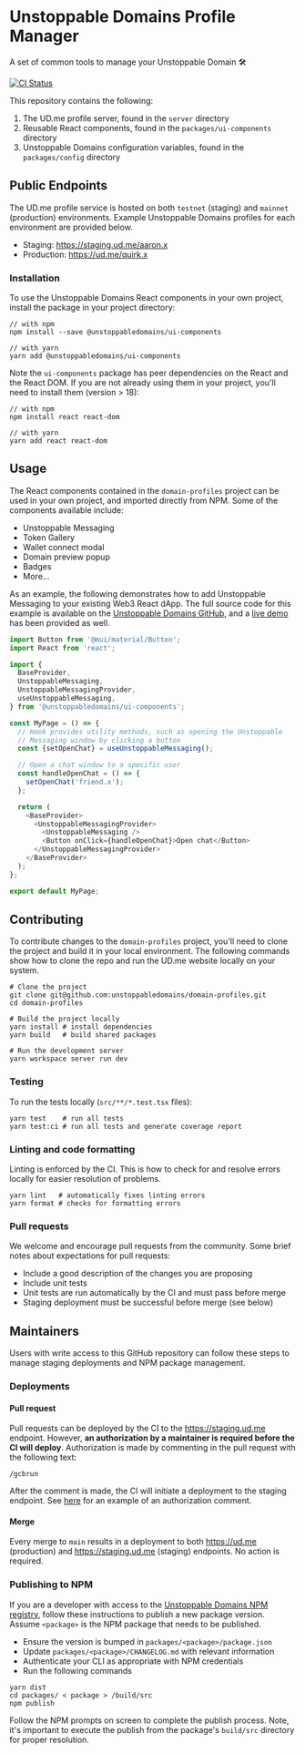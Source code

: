 # Unstoppable Domains Profile Manager

A set of common tools to manage your Unstoppable Domain 🛠️

[![CI Status](https://github.com/unstoppabledomains/domain-profiles/actions/workflows/push.yml/badge.svg)](https://github.com/unstoppabledomains/domain-profiles/actions/workflows/push.yml)

This repository contains the following:

1. The UD.me profile server, found in the `server` directory
1. Reusable React components, found in the `packages/ui-components` directory
1. Unstoppable Domains configuration variables, found in the `packages/config`
   directory

## Public Endpoints

The UD.me profile service is hosted on both `testnet` (staging) and `mainnet`
(production) environments. Example Unstoppable Domains profiles for each
environment are provided below.

- Staging: https://staging.ud.me/aaron.x
- Production: https://ud.me/quirk.x

### Installation

To use the Unstoppable Domains React components in your own project, install the
package in your project directory:

```shell
// with npm
npm install --save @unstoppabledomains/ui-components

// with yarn
yarn add @unstoppabledomains/ui-components
```

Note the `ui-components` package has peer dependencies on the React and the
React DOM. If you are not already using them in your project, you'll need to
install them (version > 18):

```shell
// with npm
npm install react react-dom

// with yarn
yarn add react react-dom
```

## Usage

The React components contained in the `domain-profiles` project can be used in
your own project, and imported directly from NPM. Some of the components
available include:

- Unstoppable Messaging
- Token Gallery
- Wallet connect modal
- Domain preview popup
- Badges
- More...

As an example, the following demonstrates how to add Unstoppable Messaging to
your existing Web3 React dApp. The full source code for this example is
available on the
[Unstoppable Domains GitHub](examples/unstoppable-messaging/README.md), and a
[live demo](https://ud.me/examples/unstoppable-messaging) has been provided as
well.

```typescript
import Button from '@mui/material/Button';
import React from 'react';

import {
  BaseProvider,
  UnstoppableMessaging,
  UnstoppableMessagingProvider,
  useUnstoppableMessaging,
} from '@unstoppabledomains/ui-components';

const MyPage = () => {
  // Hook provides utility methods, such as opening the Unstoppable
  // Messaging window by clicking a button
  const {setOpenChat} = useUnstoppableMessaging();

  // Open a chat window to a specific user
  const handleOpenChat = () => {
    setOpenChat('friend.x');
  };

  return (
    <BaseProvider>
      <UnstoppableMessagingProvider>
        <UnstoppableMessaging />
        <Button onClick={handleOpenChat}>Open chat</Button>
      </UnstoppableMessagingProvider>
    </BaseProvider>
  );
};

export default MyPage;
```

## Contributing

To contribute changes to the `domain-profiles` project, you'll need to clone the
project and build it in your local environment. The following commands show how
to clone the repo and run the UD.me website locally on your system.

```shell
# Clone the project
git clone git@github.com:unstoppabledomains/domain-profiles.git
cd domain-profiles

# Build the project locally
yarn install # install dependencies
yarn build   # build shared packages

# Run the development server
yarn workspace server run dev
```

### Testing

To run the tests locally (`src/**/*.test.tsx` files):

```shell
yarn test    # run all tests
yarn test:ci # run all tests and generate coverage report
```

### Linting and code formatting

Linting is enforced by the CI. This is how to check for and resolve errors
locally for easier resolution of problems.

```shell
yarn lint   # automatically fixes linting errors
yarn format # checks for formatting errors
```

### Pull requests

We welcome and encourage pull requests from the community. Some brief notes
about expectations for pull requests:

- Include a good description of the changes you are proposing
- Include unit tests
- Unit tests are run automatically by the CI and must pass before merge
- Staging deployment must be successful before merge (see below)

## Maintainers

Users with write access to this GitHub repository can follow these steps to
manage staging deployments and NPM package management.

### Deployments

#### Pull request

Pull requests can be deployed by the CI to the https://staging.ud.me endpoint.
However, **an authorization by a maintainer is required before the CI will
deploy**. Authorization is made by commenting in the pull request with the
following text:

```
/gcbrun
```

After the comment is made, the CI will initiate a deployment to the staging
endpoint. See
[here](https://github.com/unstoppabledomains/domain-profiles/pull/42#issuecomment-1814532213)
for an example of an authorization comment.

#### Merge

Every merge to `main` results in a deployment to both https://ud.me (production)
and https://staging.ud.me (staging) endpoints. No action is required.

### Publishing to NPM

If you are a developer with access to the
[Unstoppable Domains NPM registry](https://www.npmjs.com/search?q=%40unstoppabledomains),
follow these instructions to publish a new package version. Assume `<package>`
is the NPM package that needs to be published.

- Ensure the version is bumped in `packages/<package>/package.json`
- Update `packages/<package>/CHANGELOG.md` with relevant information
- Authenticate your CLI as appropriate with NPM credentials
- Run the following commands

```shell
yarn dist
cd packages/ < package > /build/src
npm publish
```

Follow the NPM prompts on screen to complete the publish process. Note, it's
important to execute the publish from the package's `build/src` directory for
proper resolution.
